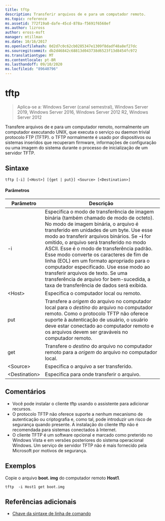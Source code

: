 ```yaml
---
title: tftp
description: Transferir arquivos de e para um computador remoto.
ms.topic: reference
ms.assetid: 772f19a8-dafe-45cd-878a-f5691f6568ef
ms.author: lizross
author: eross-msft
manager: mtillman
ms.date: 10/16/2017
ms.openlocfilehash: 0d2d7c0c62cb0285347e1309f8dadf48a8ef27dc
ms.sourcegitcommit: db2d46842c68813d043738d6523f13d8454fc972
ms.translationtype: MT
ms.contentlocale: pt-BR
ms.lasthandoff: 09/10/2020
ms.locfileid: "89640796"
---
```

# <a name="tftp"></a>tftp

> Aplica-se a: Windows Server (canal semestral), Windows Server 2019, Windows Server 2016, Windows Server 2012 R2, Windows Server 2012

Transfere arquivos de e para um computador remoto, normalmente um computador executando UNIX, que executa o serviço ou daemon trivial protocolo FTP (TFTP). o TFTP normalmente é usado por dispositivos ou sistemas inseridos que recuperam firmware, informações de configuração ou uma imagem do sistema durante o processo de inicialização de um servidor TFTP.

## <a name="syntax"></a>Sintaxe
```
tftp [-i] [<Host>] [{get | put}] <Source> [<Destination>]
```

#### <a name="parameters"></a>Parâmetros
|Parâmetro|Descrição|
|-------|--------|
|-i|Especifica o modo de transferência de imagem binária (também chamado de modo de octeto). No modo de imagem binária, o arquivo é transferido em unidades de um byte. Use esse modo ao transferir arquivos binários. Se **-i** for omitido, o arquivo será transferido no modo ASCII. Esse é o modo de transferência padrão. Esse modo converte os caracteres de fim de linha (EOL) em um formato apropriado para o computador especificado. Use esse modo ao transferir arquivos de texto. Se uma transferência de arquivo for bem-sucedida, a taxa de transferência de dados será exibida.|
|\<Host\>|Especifica o computador local ou remoto.|
|put|Transfere a *origem* do arquivo no computador local para o *destino* do arquivo no computador remoto. Como o protocolo TFTP não oferece suporte à autenticação de usuário, o usuário deve estar conectado ao computador remoto e os arquivos devem ser graváveis no computador remoto.|
|get|Transfere o *destino* do arquivo no computador remoto para a *origem* do arquivo no computador local.|
|\<Source\>|Especifica o arquivo a ser transferido.|
|\<Destination\>|Especifica para onde transferir o arquivo.|

## <a name="remarks"></a>Comentários
-   Você pode instalar o cliente tftp usando o assistente para adicionar recursos.
-   O protocolo TFTP não oferece suporte a nenhum mecanismo de autenticação ou criptografia e, como tal, pode introduzir um risco de segurança quando presente. A instalação do cliente tftp não é recomendada para sistemas conectados à Internet.
-   O cliente TFTP é um software opcional e marcado como preterido no Windows Vista e em versões posteriores do sistema operacional Windows. Um serviço de servidor TFTP não é mais fornecido pela Microsoft por motivos de segurança.

## <a name="examples"></a>Exemplos
Copie o arquivo **boot. img** do computador remoto **Host1**.
```
tftp  -i Host1 get boot.img
```

## <a name="additional-references"></a>Referências adicionais
- [Chave da sintaxe de linha de comando](command-line-syntax-key.md)
